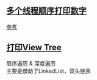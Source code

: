 ## [多个线程顺序打印数字](./ThreeThread.java)

[参考](https://juejin.im/post/5c89b9515188257e5b2befdd)
<br/>

## [打印View Tree](../../../../../../../../app/src/main/java/com/kevin/arthmeticexercise/PrintViewTree.kt)
层序遍历 & 深度遍历<br/>
主要是借助了LinkedList，双头链表